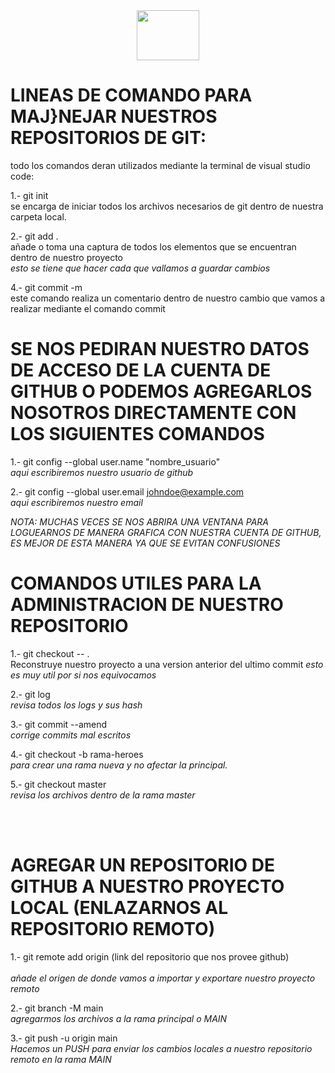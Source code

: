 <center><img src="https://1000logos.net/wp-content/uploads/2018/11/GitHub-logo.png"  width="100px" height="80px"></center>


# LINEAS DE COMANDO PARA MAJ}NEJAR NUESTROS REPOSITORIOS DE GIT:<br>

todo los comandos deran utilizados mediante la terminal de visual studio code:<br>

1.- git init <br>
se encarga de iniciar todos los archivos necesarios de git dentro de nuestra carpeta local.<br> 

2.- git add . <br>
añade o toma una captura de todos los elementos que se encuentran dentro de nuestro proyecto<br> 
*esto se tiene que hacer cada que vallamos a guardar cambios*<br>

4.- git commit -m <br>
este comando realiza un comentario dentro de nuestro cambio que vamos a realizar mediante el comando commit

# SE NOS PEDIRAN NUESTRO DATOS DE ACCESO DE LA CUENTA DE GITHUB O PODEMOS AGREGARLOS NOSOTROS DIRECTAMENTE CON LOS SIGUIENTES COMANDOS <br>

1.- git config --global user.name "nombre_usuario"<br>
*aqui escribiremos  nuestro usuario de github*<br>

2.- git config --global user.email johndoe@example.com<br>
*aqui escribiremos nuestro email*


*NOTA: MUCHAS VECES SE NOS ABRIRA UNA VENTANA PARA LOGUEARNOS DE MANERA GRAFICA CON NUESTRA CUENTA DE GITHUB, ES MEJOR DE ESTA MANERA YA QUE SE EVITAN CONFUSIONES* <BR>

# COMANDOS UTILES PARA LA ADMINISTRACION DE NUESTRO REPOSITORIO

1.- git checkout -- .<br>
Reconstruye nuestro proyecto a una version anterior del ultimo commit 
*esto es muy util por si nos equivocamos*

2.- git log  <br>
*revisa todos los logs y sus hash*<br>

3.- git commit --amend  <br>
*corrige commits mal escritos*<br>

4.- git checkout -b rama-heroes  <br>
*para crear una rama nueva y no afectar la principal.*<br>

5.- git checkout master <br>
*revisa los archivos dentro de la rama master*

<br><br>
# AGREGAR UN REPOSITORIO DE GITHUB A NUESTRO PROYECTO LOCAL (ENLAZARNOS AL REPOSITORIO REMOTO)<br>

1.- git remote add origin (link del repositorio que nos provee github) <br>  
*añade el origen de donde vamos a importar y exportare nuestro proyecto remoto*<br>

2.- git branch -M main<br>
*agregarmos los archivos a la rama principal o MAIN* <br>


3.- git push -u origin main<br>
*Hacemos un PUSH para enviar los cambios locales a nuestro repositorio remoto en la rama MAIN*